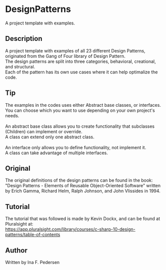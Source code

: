 # DesignPatterns
A project template with examples.

## Description
A project template with examples of all 23 different Design Patterns, originated from the Gang of Four library of Design Pattern. </br>
The design patterns are split into three categories, behavioral, creational, and structural. </br>
Each of the pattern has its own use cases where it can help optimalize the code.

## Tip
The examples in the codes uses either Abstract base classes, or interfaces. You can choose which you want to use depending on your own project's needs. </br>
</br>
An abstract base class allows you to create functionality that subclasses (Children) can implement or override.</br>
A class can extend only one abstract class. </br>
</br>
An interface only allows you to define functionality, not implement it.</br>
A class can take advantage of multiple interfaces.

## Original
The original definitions of the design patterns can be found in the book: </br>
"Design Patterns - Elements of Reusable Object-Oriented Software" written by Erich Gamma, Richard Helm, Ralph Johnson, and John Vlissides in 1994.

## Tutorial
The tutorial that was followed is made by Kevin Dockx, and can be found at Pluralsight at: </br>
https://app.pluralsight.com/library/courses/c-sharp-10-design-patterns/table-of-contents

## Author
Written by Ina F. Pedersen

